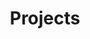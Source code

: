 ---
title: Projects
parent: projects
order: 1
sitemap:
  priority: 1
  changefreq: 'weekly'

sections:

   - file: internalprojects
     layout: cards

---